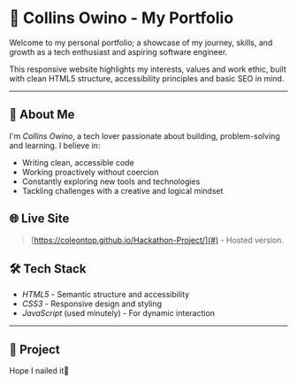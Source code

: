 # 💼 Collins Owino - My Portfolio

Welcome to my personal portfolio; a showcase of my journey, skills, and growth as a tech enthusiast and aspiring software engineer.

This responsive website highlights my interests, values and work ethic, built with clean HTML5 structure, accessibility principles and basic SEO in mind.

---

## 🚀 About Me

I'm *Collins Owino*, a tech lover passionate about building, problem-solving and learning. I believe in:

- Writing clean, accessible code
- Working proactively without coercion
- Constantly exploring new tools and technologies
- Tackling challenges with a creative and logical mindset


## 🌐 Live Site

> [https://coleontop.github.io/Hackathon-Project/](#) - Hosted version.


## 🛠 Tech Stack

- *HTML5* - Semantic structure and accessibility
- *CSS3* - Responsive design and styling
- *JavaScript* (used minutely) - For dynamic interaction

---

## 📁 Project 
Hope I nailed it🤩
